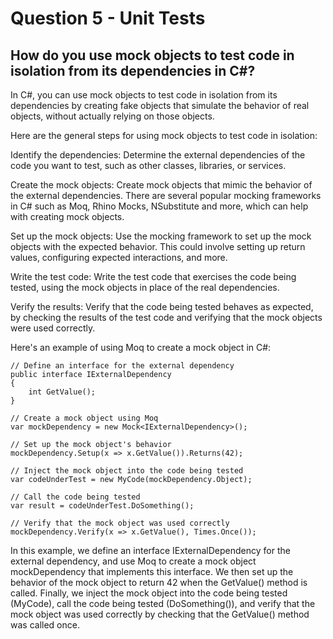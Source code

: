 # Question 5 - Unit Tests

## How do you use mock objects to test code in isolation from its dependencies in C#?

In C#, you can use mock objects to test code in isolation from its dependencies by creating fake objects that simulate the behavior of real objects, without actually relying on those objects.

Here are the general steps for using mock objects to test code in isolation:

Identify the dependencies: Determine the external dependencies of the code you want to test, such as other classes, libraries, or services.

Create the mock objects: Create mock objects that mimic the behavior of the external dependencies. There are several popular mocking frameworks in C# such as Moq, Rhino Mocks, NSubstitute and more, which can help with creating mock objects.

Set up the mock objects: Use the mocking framework to set up the mock objects with the expected behavior. This could involve setting up return values, configuring expected interactions, and more.

Write the test code: Write the test code that exercises the code being tested, using the mock objects in place of the real dependencies.

Verify the results: Verify that the code being tested behaves as expected, by checking the results of the test code and verifying that the mock objects were used correctly.

Here's an example of using Moq to create a mock object in C#:

```
// Define an interface for the external dependency
public interface IExternalDependency
{
    int GetValue();
}

// Create a mock object using Moq
var mockDependency = new Mock<IExternalDependency>();

// Set up the mock object's behavior
mockDependency.Setup(x => x.GetValue()).Returns(42);

// Inject the mock object into the code being tested
var codeUnderTest = new MyCode(mockDependency.Object);

// Call the code being tested
var result = codeUnderTest.DoSomething();

// Verify that the mock object was used correctly
mockDependency.Verify(x => x.GetValue(), Times.Once());

```
In this example, we define an interface IExternalDependency for the external dependency, and use Moq to create a mock object mockDependency that implements this interface. We then set up the behavior of the mock object to return 42 when the GetValue() method is called. Finally, we inject the mock object into the code being tested (MyCode), call the code being tested (DoSomething()), and verify that the mock object was used correctly by checking that the GetValue() method was called once.